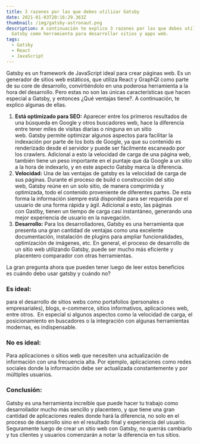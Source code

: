 ```yaml
---
title: 3 razones por las que debes utilizar Gatsby
date: 2021-01-03T20:16:29.363Z
thumbnail: /img/gatsby-astronaut.png
description: A continuación te explico 3 razones por las que debes utilizar
  Gatsby como herramienta para desarrollar sitios y apps web.
tags:
  - Gatsby
  - React
  - JavaScript
---
```

Gatsby es un framework de JavaScript ideal para crear páginas web. Es un generador de sitios web estáticos, que utiliza React y GraphQl como parte de su core de desarrollo, convirtiéndolo en una poderosa herramienta a la hora del desarrollo. Pero estas no son las únicas características que hacen especial a Gatsby, y entonces ¿Qué ventajas tiene?. A continuación, te explico algunas de ellas. 

1. **Está optimizado para SEO:** Aparecer entre los primeros resultados de una búsqueda en Google y otros buscadores web, hace la diferencia entre tener miles de visitas diarias o ninguna en un sitio web. Gatsby permite optimizar algunos aspectos para facilitar la indexación por parte de los bots de Google, ya que su contenido es renderizado desde el servidor y puede ser fácilmente escaneado por los crawlers. Adicional a esto la velocidad de carga de una página web, también tiene un peso importante en el puntaje que da Google a un sitio a la hora de indexarlo, y en este aspecto Gatsby marca la diferencia. 
2. **Velocidad:** Una de las ventajas de gatsby es la velocidad de carga de sus páginas. Durante el proceso de build o construcción del sitio web, Gatsby reúne en un solo sitio, de manera comprimida y optimizada, todo el contenido proveniente de diferentes partes. De esta forma la información siempre está disponible para ser requerida por el usuario de una forma rápida y ágil. Adicional a esto, las páginas con Gastby, tienen un tiempo de carga casi instantáneo, generando una mejor experiencia de usuario en la navegación. 
3. **Desarrollo:** Para los desarrolladores, Gatsby es una herramienta que presenta una gran cantidad de ventajas como una excelente documentación, instalación de plugins para ampliar funcionalidades, optimización de imágenes, etc. En general, el proceso de desarrollo de un sitio web utilizando Gatsby, puede ser mucho más eficiente y placentero comparador con otras herramientas. 

La gran pregunta ahora que pueden tener luego de leer estos beneficios es cuándo debo usar gatsby y cuándo no? 

### Es ideal:

para el desarrollo de sitios webs como portafolios (personales o empresariales), blogs, e-commerce, sitios informativos, aplicaciones web, entre otros.  En especial si algunos aspectos como la velocidad de carga, el posicionamiento en buscadores o la integración con algunas herramientas modernas, es indispensable. 

### No es ideal:

Para aplicaciones o sitios web que necesiten una actualización de información con una frecuencia alta. Por ejemplo, aplicaciones como redes sociales donde la información debe ser actualizada constantemente y por múltiples usuarios. 

### Conclusión:

Gatsby es una herramienta increíble que puede hacer tu trabajo como desarrollador mucho más sencillo y placentero, y que tiene una gran cantidad de aplicaciones reales donde hará la diferencia, no solo en el proceso de desarrollo sino en el resultado final y experiencia del usuario. Seguramente luego de crear un sitio web con Gatsby, no querrás cambiarlo y tus clientes y usuarios comenzarán a notar la diferencia en tus sitios.